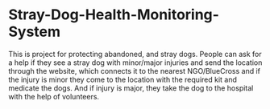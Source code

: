 # Stray-Dog-Health-Monitoring-System
 This is project for protecting abandoned, and stray dogs. People can ask for a help if they see a stray dog with minor/major injuries and send the location through the website, which connects it to the nearest NGO/BlueCross 
 and if the injury is minor they come to the location with the required kit and medicate the dogs. And if injury is major, they take the dog to the hospital with the help of volunteers.
